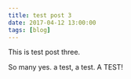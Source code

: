 ```yaml
---
title: test post 3
date: 2017-04-12 13:00:00
tags: [blog]
---
```


This is test post three.

<!-- more -->

So many yes. a test, a test. A TEST!